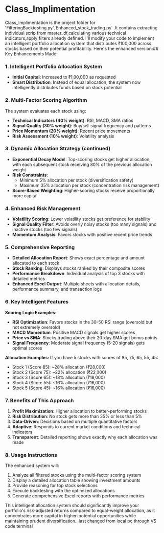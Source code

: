 # Class_Implimentation
Class_Implimentation is the project folder for 'FilteringBacktesting.py','Enhanced_stock_trading.py' .It contains extracting individual scrip from master_df,calculating various technical indicators,apply filters already defined.
I'll modify your code to implement an intelligent portfolio allocation system that distributes ₹100,000 across stocks based on their potential profitability. Here's the enhanced version:## Key Enhancements Made:

### 1. **Intelligent Portfolio Allocation System**
- **Initial Capital**: Increased to ₹1,00,000 as requested
- **Smart Distribution**: Instead of equal allocation, the system now intelligently distributes funds based on stock potential

### 2. **Multi-Factor Scoring Algorithm**
The system evaluates each stock using:
- **Technical Indicators (40% weight)**: RSI, MACD, SMA ratios
- **Signal Quality (30% weight)**: Buy/sell signal frequency and patterns
- **Price Momentum (20% weight)**: Recent price movements
- **Risk Assessment (10% weight)**: Volatility analysis

### 3. **Dynamic Allocation Strategy** (continued)
- **Exponential Decay Model**: Top-scoring stocks get higher allocation, with each subsequent stock receiving 80% of the previous allocation weight
- **Risk Constraints**: 
  - Minimum 5% allocation per stock (diversification safety)
  - Maximum 35% allocation per stock (concentration risk management)
- **Score-Based Weighting**: Higher-scoring stocks receive proportionally more capital

### 4. **Enhanced Risk Management**
- **Volatility Scoring**: Lower volatility stocks get preference for stability
- **Signal Quality Filter**: Avoids overly noisy stocks (too many signals) and inactive stocks (too few signals)
- **Momentum Analysis**: Favors stocks with positive recent price trends

### 5. **Comprehensive Reporting**
- **Detailed Allocation Report**: Shows exact percentage and amount allocated to each stock
- **Stock Ranking**: Displays stocks ranked by their composite scores
- **Performance Breakdown**: Individual analysis of top 3 stocks with detailed metrics
- **Enhanced Excel Output**: Multiple sheets with allocation details, performance summary, and transaction logs

### 6. **Key Intelligent Features**

**Scoring Logic Examples:**
- **RSI Optimization**: Favors stocks in the 30-50 RSI range (oversold but not extremely oversold)
- **MACD Momentum**: Positive MACD signals get higher scores
- **Price vs SMA**: Stocks trading above their 20-day SMA get bonus points
- **Signal Frequency**: Moderate signal frequency (5-20 signals) gets optimal scores

**Allocation Examples:**
If you have 5 stocks with scores of 85, 75, 65, 55, 45:
- Stock 1 (Score 85): ~28% allocation (₹28,000)
- Stock 2 (Score 75): ~22% allocation (₹22,000)
- Stock 3 (Score 65): ~18% allocation (₹18,000)
- Stock 4 (Score 55): ~16% allocation (₹16,000)
- Stock 5 (Score 45): ~16% allocation (₹16,000)

### 7. **Benefits of This Approach**

1. **Profit Maximization**: Higher allocation to better-performing stocks
2. **Risk Distribution**: No stock gets more than 35% or less than 5%
3. **Data-Driven**: Decisions based on multiple quantitative factors
4. **Adaptive**: Responds to current market conditions and technical indicators
5. **Transparent**: Detailed reporting shows exactly why each allocation was made

### 8. **Usage Instructions**

The enhanced system will:
1. Analyze all filtered stocks using the multi-factor scoring system
2. Display a detailed allocation table showing investment amounts
3. Provide reasoning for top stock selections
4. Execute backtesting with the optimized allocations
5. Generate comprehensive Excel reports with performance metrics

This intelligent allocation system should significantly improve your portfolio's risk-adjusted returns compared to equal-weight allocation, as it concentrates more capital in higher-potential opportunities while maintaining prudent diversification..
last changed from local pc through VS code terminal
